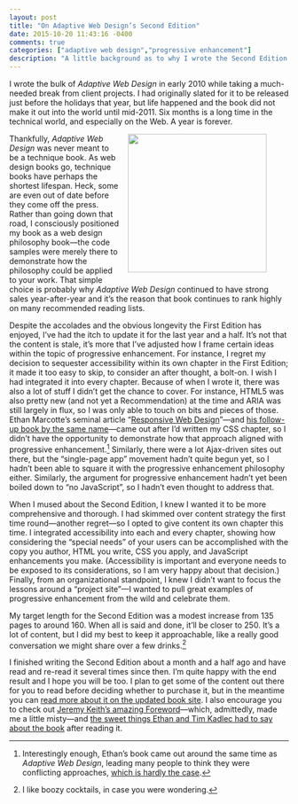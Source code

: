 ```yaml
---
layout: post
title: "On Adaptive Web Design’s Second Edition"
date: 2015-10-20 11:43:16 -0400
comments: true
categories: ["adaptive web design","progressive enhancement"]
description: "A little background as to why I wrote the Second Edition of Adaptive Web Design and what you can expect from it."
---
```


I wrote the bulk of <cite>Adaptive Web Design</cite> in early 2010 while taking a much-needed break from client projects. I had originally slated for it to be released just before the holidays that year, but life happened and the book did not make it out into the world until mid-2011. Six months is a long time in the technical world, and especially on the Web. A year is forever.

<!-- more -->

<style media="only screen">.figure--cover img{width:50%;margin-left:auto;margin-right:auto;}@media (min-width:37.5em){.figure--cover img{float:right;width:250px;margin:0 0 1em 1em;}}</style>
<figure class="figure figure--cover"><a href="https://aarongustafson.github.io/adaptivewebdesign.info/2nd-edition/"><img src="https://aarongustafson.github.io/adaptivewebdesign.info/2nd-edition/cover-320.jpg" srcset="https://aarongustafson.github.io/adaptivewebdesign.info/2nd-edition/cover-320.jpg 320w, https://aarongustafson.github.io/adaptivewebdesign.info/2nd-edition/cover-600.jpg 600w, https://aarongustafson.github.io/adaptivewebdesign.info/2nd-edition/cover-800.jpg 800w, https://aarongustafson.github.io/adaptivewebdesign.info/2nd-edition/cover-1024.jpg 1024w" sizes="(min-width:37.5em) 250px, 50%" class="book__cover" alt=""></a></figure>

Thankfully, <cite>Adaptive Web Design</cite> was never meant to be a technique book. As web design books go, technique books have perhaps the shortest lifespan. Heck, some are even out of date before they come off the press. Rather than going down that road, I consciously positioned my book as a web design philosophy book—the code samples were merely there to demonstrate how the philosophy could be applied to your work. That simple choice is probably why <cite>Adaptive Web Design</cite> continued to have strong sales year-after-year and it’s the reason that book continues to rank highly on many recommended reading lists.

Despite the accolades and the obvious longevity the First Edition has enjoyed, I’ve had the itch to update it for the last year and a half. It’s not that the content is stale, it’s more that I’ve adjusted how I frame certain ideas within the topic of progressive enhancement. For instance, I regret my decision to sequester accessibility within its own chapter in the First Edition; it made it too easy to skip, to consider an after thought, a bolt-on. I wish I had integrated it into every chapter. Because of when I wrote it, there was also a lot of stuff I didn’t get the chance to cover. For instance, HTML5 was also pretty new (and not yet a Recommendation) at the time and ARIA was still largely in flux, so I was only able to touch on bits and pieces of those. Ethan Marcotte’s seminal article “[Responsive Web Design](http://alistapart.com/article/responsive-web-design)”—and [his follow-up book by the same name](http://abookapart.com/products/responsive-web-design)—came out after I’d written my CSS chapter, so I didn’t have the opportunity to demonstrate how that approach aligned with progressive enhancement.[^1] Similarly, there were a lot Ajax-driven sites out there, but the “single-page app” movement hadn’t quite begun yet, so I hadn’t been able to square it with the progressive enhancement philosophy either. Similarly, the argument for progressive enhancement hadn’t yet been boiled down to “no JavaScript”, so I hadn’t even thought to address that.

When I mused about the Second Edition, I knew I wanted it to be more comprehensive and thorough. I had skimmed over content strategy the first time round—another regret—so I opted to give content its own chapter this time. I integrated accessibility into each and every chapter, showing how considering the “special needs” of your users can be accomplished with the copy you author, HTML you write, CSS you apply, and JavaScript enhancements you make. (Accessibility is important and everyone needs to be exposed to its considerations, so I am very happy about that decision.) Finally, from an organizational standpoint, I knew I didn’t want to focus the lessons around a “project site”—I wanted to pull great examples of progressive enhancement from the wild and celebrate them.

My target length for the Second Edition was a modest increase from 135 pages to around 160. When all is said and done, it’ll be closer to 250. It’s a lot of content, but I did my best to keep it approachable, like a really good conversation we might share over a few drinks.[^2]

I finished writing the Second Edition about a month and a half ago and have read and re-read it several times since then. I’m quite happy with the end result and I hope you will be too. I plan to get some of the content out there for you to read before deciding whether to purchase it, but in the meantime you can [read more about it on the updated book site](http://adaptivewebdesign.info/2nd-edition/). I also encourage you to check out [Jeremy Keith’s amazing Foreword](http://adaptivewebdesign.info/2nd-edition/read/foreword.html)—which, admittedly, made me a little misty—and [the sweet things Ethan and Tim Kadlec had to say about the book](http://adaptivewebdesign.info/2nd-edition/reviews/) after reading it.

[^1]: Interestingly enough, Ethan’s book came out around the same time as <cite>Adaptive Web Design</cite>, leading many people to think they were conflicting approaches, [which is hardly the case](http://blog.easy-designs.net/archives/on-adaptive-vs-responsive-web-design/).

[^2]: I like boozy cocktails, in case you were wondering.

